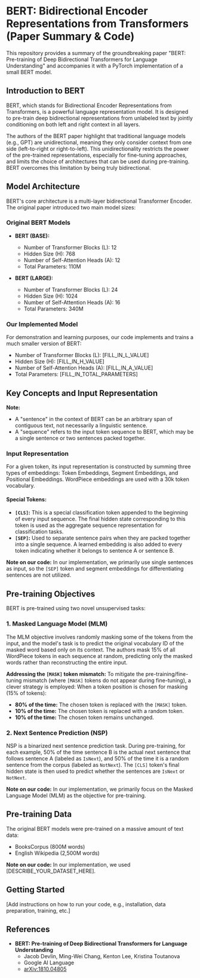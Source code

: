# BERT: Bidirectional Encoder Representations from Transformers (Paper Summary & Code)

This repository provides a summary of the groundbreaking paper "BERT: Pre-training of Deep Bidirectional Transformers for Language Understanding" and accompanies it with a PyTorch implementation of a small BERT model.

## Introduction to BERT

BERT, which stands for Bidirectional Encoder Representations from Transformers, is a powerful language representation model. It is designed to pre-train deep bidirectional representations from unlabeled text by jointly conditioning on both left and right context in all layers.

The authors of the BERT paper highlight that traditional language models (e.g., GPT) are unidirectional, meaning they only consider context from one side (left-to-right or right-to-left). This unidirectionality restricts the power of the pre-trained representations, especially for fine-tuning approaches, and limits the choice of architectures that can be used during pre-training. BERT overcomes this limitation by being truly bidirectional.

## Model Architecture

BERT's core architecture is a multi-layer bidirectional Transformer Encoder. The original paper introduced two main model sizes:

### Original BERT Models

* **BERT (BASE):**
    * Number of Transformer Blocks (L): 12
    * Hidden Size (H): 768
    * Number of Self-Attention Heads (A): 12
    * Total Parameters: 110M

* **BERT (LARGE):**
    * Number of Transformer Blocks (L): 24
    * Hidden Size (H): 1024
    * Number of Self-Attention Heads (A): 16
    * Total Parameters: 340M

### Our Implemented Model

For demonstration and learning purposes, our code implements and trains a much smaller version of BERT:

* Number of Transformer Blocks (L): [FILL_IN_L_VALUE]
* Hidden Size (H): [FILL_IN_H_VALUE]
* Number of Self-Attention Heads (A): [FILL_IN_A_VALUE]
* Total Parameters: [FILL_IN_TOTAL_PARAMETERS]

## Key Concepts and Input Representation

**Note:**
* A "sentence" in the context of BERT can be an arbitrary span of contiguous text, not necessarily a linguistic sentence.
* A "sequence" refers to the input token sequence to BERT, which may be a single sentence or two sentences packed together.

### Input Representation

For a given token, its input representation is constructed by summing three types of embeddings: Token Embeddings, Segment Embeddings, and Positional Embeddings. WordPiece embeddings are used with a 30k token vocabulary.

#### Special Tokens:

* **`[CLS]`:** This is a special classification token appended to the beginning of every input sequence. The final hidden state corresponding to this token is used as the aggregate sequence representation for classification tasks.
* **`[SEP]`:** Used to separate sentence pairs when they are packed together into a single sequence. A learned embedding is also added to every token indicating whether it belongs to sentence A or sentence B.

**Note on our code:** In our implementation, we primarily use single sentences as input, so the `[SEP]` token and segment embeddings for differentiating sentences are not utilized.

## Pre-training Objectives

BERT is pre-trained using two novel unsupervised tasks:

### 1. Masked Language Model (MLM)

The MLM objective involves randomly masking some of the tokens from the input, and the model's task is to predict the original vocabulary ID of the masked word based only on its context. The authors mask 15% of all WordPiece tokens in each sequence at random, predicting only the masked words rather than reconstructing the entire input.

**Addressing the `[MASK]` token mismatch:**
To mitigate the pre-training/fine-tuning mismatch (where `[MASK]` tokens do not appear during fine-tuning), a clever strategy is employed:
When a token position is chosen for masking (15% of tokens):
* **80% of the time:** The chosen token is replaced with the `[MASK]` token.
* **10% of the time:** The chosen token is replaced with a random token.
* **10% of the time:** The chosen token remains unchanged.

### 2. Next Sentence Prediction (NSP)

NSP is a binarized next sentence prediction task. During pre-training, for each example, 50% of the time sentence B is the actual next sentence that follows sentence A (labeled as `IsNext`), and 50% of the time it is a random sentence from the corpus (labeled as `NotNext`). The `[CLS]` token's final hidden state is then used to predict whether the sentences are `IsNext` or `NotNext`.

**Note on our code:** In our implementation, we primarily focus on the Masked Language Model (MLM) as the objective for pre-training.

## Pre-training Data

The original BERT models were pre-trained on a massive amount of text data:

* BooksCorpus (800M words)
* English Wikipedia (2,500M words)

**Note on our code:** In our implementation, we used [DESCRIBE_YOUR_DATASET_HERE].

## Getting Started

[Add instructions on how to run your code, e.g., installation, data preparation, training, etc.]

## References
* **BERT: Pre-training of Deep Bidirectional Transformers for Language Understanding**
    * Jacob Devlin, Ming-Wei Chang, Kenton Lee, Kristina Toutanova
    * Google AI Language
    * [arXiv:1810.04805](https://arxiv.org/abs/1810.04805)